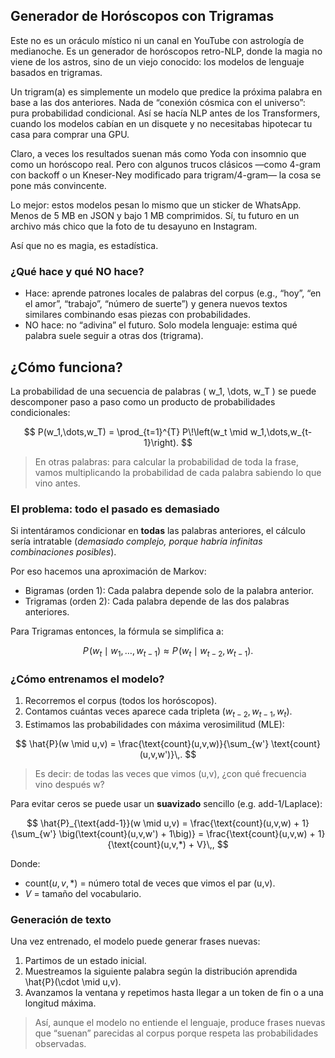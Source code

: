 ## Generador de Horóscopos con Trigramas

Este no es un oráculo místico ni un canal en YouTube con astrología de medianoche. Es un generador de horóscopos retro-NLP, donde la magia no viene de los astros, sino de un viejo conocido: los modelos de lenguaje basados en trigramas.

Un trigram(a) es simplemente un modelo que predice la próxima palabra en base a las dos anteriores. Nada de “conexión cósmica con el universo”: pura probabilidad condicional. Así se hacía NLP antes de los Transformers, cuando los modelos cabían en un disquete y no necesitabas hipotecar tu casa para comprar una GPU.

Claro, a veces los resultados suenan más como Yoda con insomnio que como un horóscopo real. Pero con algunos trucos clásicos —como 4-gram con backoff o un Kneser-Ney modificado para trigram/4-gram— la cosa se pone más convincente.

Lo mejor: estos modelos pesan lo mismo que un sticker de WhatsApp. Menos de 5 MB en JSON y bajo 1 MB comprimidos. Sí, tu futuro en un archivo más chico que la foto de tu desayuno en Instagram.

Así que no es magia, es estadística. 

### ¿Qué hace y qué NO hace?
- Hace: aprende patrones locales de palabras del corpus (e.g., “hoy”, “en el amor”, “trabajo”, “número de suerte”) y genera nuevos textos similares combinando esas piezas con probabilidades.
- NO hace: no “adivina” el futuro. Solo modela lenguaje: estima qué palabra suele seguir a otras dos (trigrama).

## ¿Cómo funciona?

La probabilidad de una secuencia de palabras \( w_1, \dots, w_T \) se puede descomponer paso a paso como un producto de probabilidades condicionales:

$$
P(w_1,\dots,w_T) = \prod_{t=1}^{T} P\!\left(w_t \mid w_1,\dots,w_{t-1}\right).
$$

> En otras palabras: para calcular la probabilidad de toda la frase, vamos multiplicando la probabilidad de cada palabra sabiendo lo que vino antes.

### El problema: todo el pasado es demasiado

Si intentáramos condicionar en **todas** las palabras anteriores, el cálculo sería intratable (_demasiado complejo, porque habría infinitas combinaciones posibles_).

Por eso hacemos una aproximación de Markov:
- Bigramas (orden 1): Cada palabra depende solo de la palabra anterior.
- Trigramas (orden 2): Cada palabra depende de las dos palabras anteriores.

Para Trigramas entonces, la fórmula se simplifica a:

$$
P\!\left(w_t \mid w_1,\dots,w_{t-1}\right) \approx P\!\left(w_t \mid w_{t-2}, w_{t-1}\right).
$$

### ¿Cómo entrenamos el modelo?

1.	Recorremos el corpus (todos los horóscopos).
2.	Contamos cuántas veces aparece cada tripleta $(w_{t-2}, w_{t-1}, w_t)$.
3.	Estimamos las probabilidades con máxima verosimilitud (MLE):


$$
\hat{P}(w \mid u,v) = \frac{\text{count}(u,v,w)}{\sum_{w'} \text{count}(u,v,w')}\,.
$$

> Es decir: de todas las veces que vimos (u,v), ¿con qué frecuencia vino después w?

Para evitar ceros se puede usar un **suavizado** sencillo (e.g. add-1/Laplace):

$$
\hat{P}_{\text{add-1}}(w \mid u,v) = \frac{\text{count}(u,v,w) + 1}{\sum_{w'} \big(\text{count}(u,v,w') + 1\big)} = \frac{\text{count}(u,v,w) + 1}{\text{count}(u,v,*) + V}\,,
$$

Donde:
- $\text{count}(u,v,*)$ = número total de veces que vimos el par (u,v).
- $V$ = tamaño del vocabulario.

### Generación de texto

Una vez entrenado, el modelo puede generar frases nuevas:
1.	Partimos de un estado inicial.
2.	Muestreamos la siguiente palabra según la distribución aprendida \hat{P}(\cdot \mid u,v).
3.	Avanzamos la ventana y repetimos hasta llegar a un token de fin o a una longitud máxima.

> Así, aunque el modelo no entiende el lenguaje, produce frases nuevas que “suenan” parecidas al corpus porque respeta las probabilidades observadas.